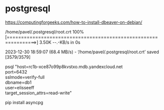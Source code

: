 # postgresql

https://computingforgeeks.com/how-to-install-dbeaver-on-debian/

/home/pavel/.postgresql/root.crt   100%[================================================================>]   3.50K  --.-KB/s    in 0s      

2023-12-30 18:59:07 (68.4 MB/s) - ‘/home/pavel/.postgresql/root.crt’ saved [3579/3579]


psql "host=rc1b-xce87o99p8kvstxo.mdb.yandexcloud.net \
      port=6432 \
      sslmode=verify-full \
      dbname=db1 \
      user=elisseeff \
      target_session_attrs=read-write"

pip install asyncpg
